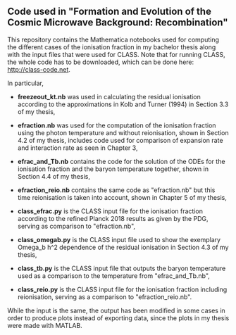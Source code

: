 ## Code used in "Formation and Evolution of the Cosmic Microwave Background: Recombination"

This repository contains the Mathematica notebooks used for computing the different cases of the ionisation fraction in my bachelor thesis along with the input files that were used for CLASS. Note that for running CLASS, the whole code has to be downloaded, which can be done here: http://class-code.net.

In particular,

- **freezeout_kt.nb**     was used in calculating the residual ionisation according to the approximations in Kolb and Turner (1994) in Section 3.3 of my thesis,
- **efraction.nb**        was used for the computation of the ionisation fraction using the photon temperature and without reionisation, shown in Section 4.2 of my thesis, includes code used for comparison of expansion rate and interaction rate as seen in Chapter 3,
- **efrac_and_Tb.nb**     contains the code for the solution of the ODEs for the ionisation fraction and the baryon temperature together, shown in Section 4.4 of my thesis,
- **efraction_reio.nb**   contains the same code as "efraction.nb" but this time reionisation is taken into account, shown in Chapter 5 of my thesis,

- **class_efrac.py**      is the CLASS input file for the ionisation fraction according to the refined Planck 2018 results as given by the PDG, serving as comparison to "efraction.nb",
- **class_omegab.py**     is the CLASS input file used to show the exemplary Omega_b h^2 dependence of the residual ionisation in Section 4.3 of my thesis,
- **class_tb.py**         is the CLASS input file that outputs the baryon temperature used as a comparison to the temperature from "efrac_and_Tb.nb",
- **class_reio.py**       is the CLASS input file for the ionisation fraction including reionisation, serving as a comparison to "efraction_reio.nb".

While the input is the same, the output has been modified in some cases in order to produce plots instead of exporting data, since the plots in my thesis were made with MATLAB.
